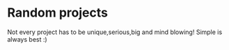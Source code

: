 # Random projects
Not every project has to be unique,serious,big and mind blowing! Simple is always best :) 
